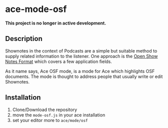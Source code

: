 ace-mode-osf
==============

**This project is no longer in active development.**

## Description
Shownotes in the context of Podcasts are a simple but suitable method to supply related information to the listener. One approach is the <a href="https://shownotes.github.io/OSF-in-a-Nutshell/OSF-in-a-Nutshell.en.html">Open Show Notes Format</a> which covers a few application fields.

As it name says, Ace OSF mode, is a mode for Ace which highlights OSF documents. The mode is thought to address people that usually write or edit Shownotes.

## Installation
1. Clone/Download the repository
2. move the `mode-osf.js` in your ace installation
3. set your editor more to `ace/mode/osf`
